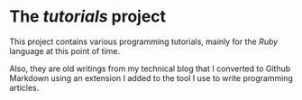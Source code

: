 
#  The _tutorials_ project

This project contains various programming tutorials, mainly for the _Ruby_ language at this point of time.

Also, they are old writings from my technical blog that I converted to Github Markdown using an extension I added to the tool I use to write programming articles.
